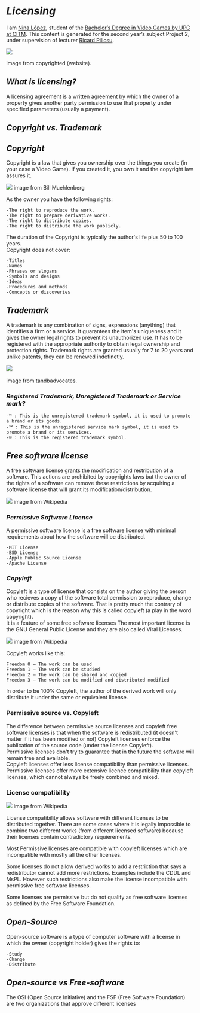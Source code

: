 # *Licensing*

I am [Nina López](https://www.linkedin.com/in/nina-l%C3%B3pez-bobet-0330b2162/), student of the [Bachelor’s Degree in Video Games by UPC at CITM](https://www.citm.upc.edu/cat/). This content is generated for the second year’s subject Project 2, under supervision of lecturer [Ricard Pillosu](https://www.linkedin.com/in/ricardpillosu/).

<img src="https://www.copyrighted.com/assets/images/web/home/splash/register-copyright-protect-websites-works.png"/>   

image from copyrighted (website).  

## *What is licensing?*

A licensing agreement is a written agreement by which the owner of a property gives another party permission to use that property under specified parameters (usually a payment).

## *Copyright vs. Trademark*

  
## *Copyright*

Copyright is a law that gives you ownership over the things you create (in your case a Video Game).
If you created it, you own it and the copyright law assures it.

<img src= "https://billmuehlenberg.com/wp-content/uploads/2017/06/copyright.jpg"/>  
image from Bill Muehlenberg   

As the owner you have the following rights:
```
-The right to reproduce the work.  
-The right to prepare derivative works.  
-The right to distribute copies.  
-The right to distribute the work publicly.
```

The duration of the Copyright is typically the author's life plus 50 to 100 years.   
Copyright does not cover:
```
-Titles  
-Names  
-Phrases or slogans    
-Symbols and designs  
-Ideas  
-Procedures and methods  
-Concepts or discoveries  
```
## *Trademark*

A trademark is any combination of signs, expressions (anything) that identifies a firm or a service.
It guarantees the item's uniqueness and it gives the owner legal rights to prevent its unauthorized use.
It has to be registered with the appropriate authority to obtain legal ownership and protection rights. 
Trademark rights are granted usually for 7 to 20 years and unlike patents, they can be renewed indefinetly.

<img src="http://www.tandbadvocates.com/wp-content/uploads/2016/11/trademark-image.png"/>     

image from tandbadvocates.   

### *Registered Trademark, Unregistered Trademark or Service mark?*

```
-™ : This is the unregistered trademark symbol, it is used to promote a brand or its goods.
-℠ : This is the unregistered service mark symbol, it is used to promote a brand or its services.
-® : This is the registered trademark symbol.
```
## *Free software license*
A free software license grants the modification and restribution of a software.
This actions are prohibited by copyrights laws but the owner of the rights of a software can remove these
restrictions by acquiring a software license that will grant its modification/distribution.     

<img src="https://upload.wikimedia.org/wikipedia/commons/thumb/3/38/Software-license-classification-mark-webbink.svg/400px-Software-license-classification-mark-webbink.svg.png"/>
image from Wikipedia   

### *Permissive Software License*   
A permissive software license is a free software license with minimal requirements about how the software will be distributed.
```
-MIT License  
-BSD License   
-Apple Public Source License   
-Apache License   
```
### *Copyleft*  
Copyleft is a type of license that consists on the author giving the person who recieves a copy of the software total permission to reproduce, change or distribute copies of the software. 
That is pretty much the contrary of copyright which is the reason why this is called copyleft (a play in the word copyright).   
It is a feature of some free software licenses
The most important license is the GNU General Public License and they are also called Viral Licenses.   

<img src="https://upload.wikimedia.org/wikipedia/commons/thumb/8/8b/Copyleft.svg/220px-Copyleft.svg.png"/>
image from Wikipedia   

Copyleft works like this:   
```
Freedom 0 – The work can be used
Freedom 1 – The work can be studied
Freedom 2 – The work can be shared and copied
Freedom 3 – The work can be modified and distributed modified
```   
In order to be 100% Copyleft, the author of the derived work will only distribute it under the same or equivalent license.   

### Permissive source vs. Copyleft  
The difference between permissive source licenses and copyleft free software licenses is that when the software is redistributed
(it doesn't matter if it has been modified or not) Copyleft licenses enforce the publication of the source code (under the license Copyleft).   
Permissive licenses don't try to guarantee that in the future the software will remain free and available.   
Copyleft licenses offer less license compatibility than permissive licenses. 
Permissive licenses offer more extensive licence compatibility than copyleft licenses, which cannot always be freely combined and mixed. 

### License compatibility  
<img src="https://upload.wikimedia.org/wikipedia/commons/1/1d/Floss-license-slide-image.png"/>
image from Wikipedia   

License compatibility allows software with different licenses to be distributed together. 
There are some cases where it is legally impossible to combine two different works (from different licensed software) because their licenses contain contradictory requierements.   

Most Permissive licenses are compatible with copyleft licenses which are incompatible with mostly all the other licenses.


Some licenses do not allow derived works to add a restriction that says a redistributor cannot add more restrictions. Examples include the CDDL and MsPL. However such restrictions also make the license incompatible with permissive free software licenses.

Some licenses are permissive but do not qualify as free software licenses as defined by the Free Software Foundation.

## *Open-Source*  
Open-source software is a type of computer software with a license in which the owner (copyright holder)
gives the rights to:  
```
-Study
-Change
-Distribute
```
  
## *Open-source vs Free-software*   

The OSI (Open Source Initiative) and the FSF (Free Software Foundation) are two organizations that approve different
licenses


   




